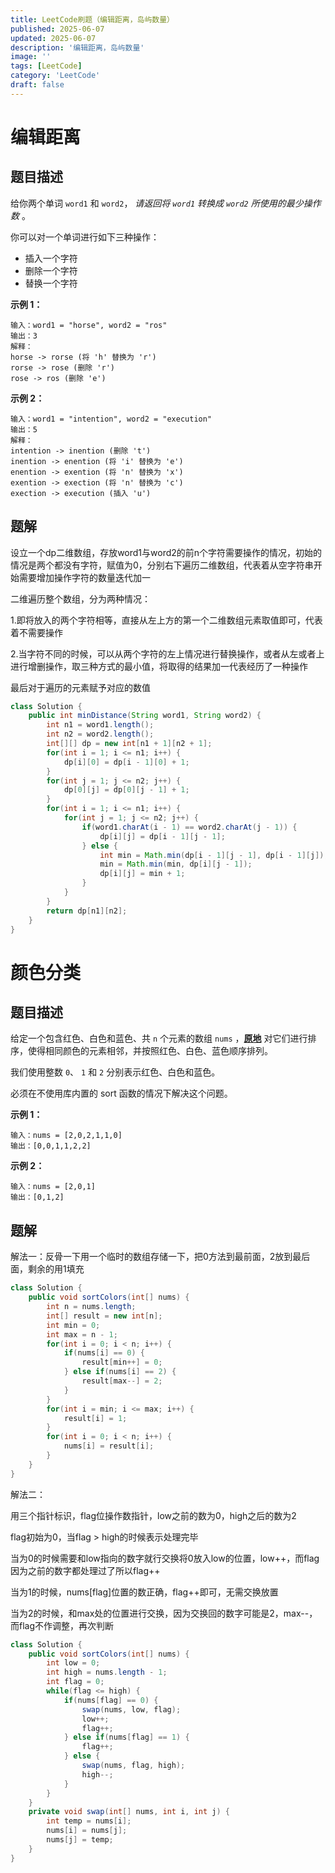 ```yaml
---
title: LeetCode刷题（编辑距离，岛屿数量）
published: 2025-06-07
updated: 2025-06-07
description: '编辑距离，岛屿数量'
image: ''
tags: [LeetCode]
category: 'LeetCode'
draft: false 
---
```


# 编辑距离

## 题目描述

给你两个单词 `word1` 和 `word2`， *请返回将 `word1` 转换成 `word2` 所使用的最少操作数* 。

你可以对一个单词进行如下三种操作：

- 插入一个字符
- 删除一个字符
- 替换一个字符

**示例 1：**

```
输入：word1 = "horse", word2 = "ros"
输出：3
解释：
horse -> rorse (将 'h' 替换为 'r')
rorse -> rose (删除 'r')
rose -> ros (删除 'e')
```

**示例 2：**

```
输入：word1 = "intention", word2 = "execution"
输出：5
解释：
intention -> inention (删除 't')
inention -> enention (将 'i' 替换为 'e')
enention -> exention (将 'n' 替换为 'x')
exention -> exection (将 'n' 替换为 'c')
exection -> execution (插入 'u')
```



## 题解

设立一个dp二维数组，存放word1与word2的前n个字符需要操作的情况，初始的情况是两个都没有字符，赋值为0，分别右下遍历二维数组，代表着从空字符串开始需要增加操作字符的数量迭代加一

二维遍历整个数组，分为两种情况：

1.即将放入的两个字符相等，直接从左上方的第一个二维数组元素取值即可，代表着不需要操作

2.当字符不同的时候，可以从两个字符的左上情况进行替换操作，或者从左或者上进行增删操作，取三种方式的最小值，将取得的结果加一代表经历了一种操作

最后对于遍历的元素赋予对应的数值

```java
class Solution {
    public int minDistance(String word1, String word2) {
        int n1 = word1.length();
        int n2 = word2.length();
        int[][] dp = new int[n1 + 1][n2 + 1];
        for(int i = 1; i <= n1; i++) {
            dp[i][0] = dp[i - 1][0] + 1;
        }
        for(int j = 1; j <= n2; j++) {
            dp[0][j] = dp[0][j - 1] + 1;
        }
        for(int i = 1; i <= n1; i++) {
            for(int j = 1; j <= n2; j++) {
                if(word1.charAt(i - 1) == word2.charAt(j - 1)) {
                    dp[i][j] = dp[i - 1][j - 1];
                } else {
                    int min = Math.min(dp[i - 1][j - 1], dp[i - 1][j]);
                    min = Math.min(min, dp[i][j - 1]);
                    dp[i][j] = min + 1;
                }
            }
        }
        return dp[n1][n2];
    }
}
```



# 颜色分类

## 题目描述

给定一个包含红色、白色和蓝色、共 `n` 个元素的数组 `nums` ，**[原地](https://baike.baidu.com/item/原地算法)** 对它们进行排序，使得相同颜色的元素相邻，并按照红色、白色、蓝色顺序排列。

我们使用整数 `0`、 `1` 和 `2` 分别表示红色、白色和蓝色。

必须在不使用库内置的 sort 函数的情况下解决这个问题。



**示例 1：**

```
输入：nums = [2,0,2,1,1,0]
输出：[0,0,1,1,2,2]
```

**示例 2：**

```
输入：nums = [2,0,1]
输出：[0,1,2]
```



## 题解

解法一：反骨一下用一个临时的数组存储一下，把0方法到最前面，2放到最后面，剩余的用1填充

```java
class Solution {
    public void sortColors(int[] nums) {
        int n = nums.length;
        int[] result = new int[n];
        int min = 0;
        int max = n - 1;
        for(int i = 0; i < n; i++) {
            if(nums[i] == 0) {
                result[min++] = 0;
            } else if(nums[i] == 2) {
                result[max--] = 2;
            }
        }
        for(int i = min; i <= max; i++) {
            result[i] = 1;
        }
        for(int i = 0; i < n; i++) {
            nums[i] = result[i];
        }
    }
}
```



解法二：

用三个指针标识，flag位操作数指针，low之前的数为0，high之后的数为2

flag初始为0，当flag > high的时候表示处理完毕

当为0的时候需要和low指向的数字就行交换将0放入low的位置，low++，而flag因为之前的数字都处理过了所以flag++

当为1的时候，nums[flag]位置的数正确，flag++即可，无需交换放置

当为2的时候，和max处的位置进行交换，因为交换回的数字可能是2，max--，而flag不作调整，再次判断

```java
class Solution {
    public void sortColors(int[] nums) {
        int low = 0;
        int high = nums.length - 1;
        int flag = 0;
        while(flag <= high) {
            if(nums[flag] == 0) {
                swap(nums, low, flag);
                low++;
                flag++;
            } else if(nums[flag] == 1) {
                flag++;
            } else {
                swap(nums, flag, high);
                high--;
            }
        }
    }
    private void swap(int[] nums, int i, int j) {
        int temp = nums[i];
        nums[i] = nums[j];
        nums[j] = temp;
    }
}
```

